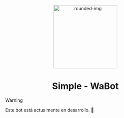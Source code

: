 <p align="center">
  <img src="https://i.ibb.co/JpPw2jg/rounded-img.png" alt="rounded-img" width="200">
</p>

<h1 align="center">Simple - WaBot</h1>

> [!WARNING]
> Este bot está actualmente en desarrollo. 🍟
